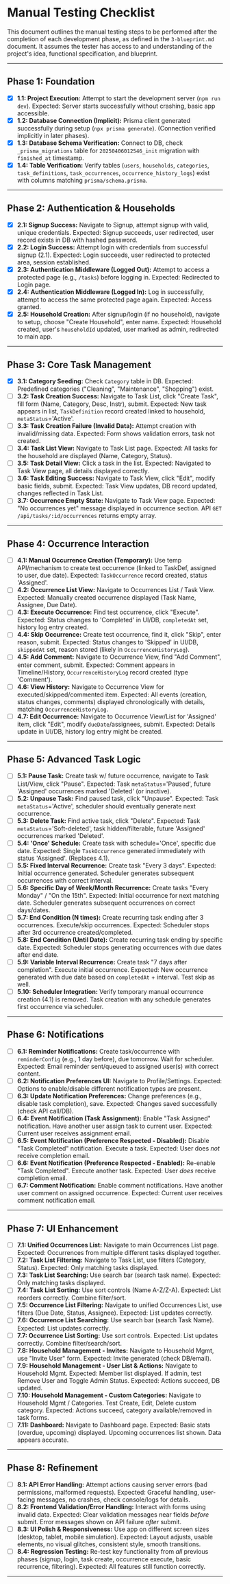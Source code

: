 # Manual Testing Checklist

This document outlines the manual testing steps to be performed after the completion of each development phase, as defined in the `3-blueprint.md` document. It assumes the tester has access to and understanding of the project's idea, functional specification, and blueprint.

---

## Phase 1: Foundation

- [x] **1.1: Project Execution:** Attempt to start the development server (`npm run dev`). Expected: Server starts successfully without crashing, basic app accessible.
- [x] **1.2: Database Connection (Implicit):** Prisma client generated successfully during setup (`npx prisma generate`). (Connection verified implicitly in later phases).
- [x] **1.3: Database Schema Verification:** Connect to DB, check `_prisma_migrations` table for `20250406012546_init` migration with `finished_at` timestamp.
- [x] **1.4: Table Verification:** Verify tables (`users`, `households`, `categories`, `task_definitions`, `task_occurrences`, `occurrence_history_logs`) exist with columns matching `prisma/schema.prisma`.

---

## Phase 2: Authentication & Households

- [x] **2.1: Signup Success:** Navigate to Signup, attempt signup with valid, unique credentials. Expected: Signup succeeds, user redirected, user record exists in DB with hashed password.
- [x] **2.2: Login Success:** Attempt login with credentials from successful signup (2.1). Expected: Login succeeds, user redirected to protected area, session established.
- [x] **2.3: Authentication Middleware (Logged Out):** Attempt to access a protected page (e.g., `/tasks`) before logging in. Expected: Redirected to Login page.
- [x] **2.4: Authentication Middleware (Logged In):** Log in successfully, attempt to access the same protected page again. Expected: Access granted.
- [x] **2.5: Household Creation:** After signup/login (if no household), navigate to setup, choose "Create Household", enter name. Expected: Household created, user's `householdId` updated, user marked as admin, redirected to main app.

---

## Phase 3: Core Task Management

- [x] **3.1: Category Seeding:** Check `Category` table in DB. Expected: Predefined categories ("Cleaning", "Maintenance", "Shopping") exist.
- [ ] **3.2: Task Creation Success:** Navigate to Task List, click "Create Task", fill form (Name, Category, Desc, Instr), submit. Expected: New task appears in list, `TaskDefinition` record created linked to household, `metaStatus`='Active'.
- [ ] **3.3: Task Creation Failure (Invalid Data):** Attempt creation with invalid/missing data. Expected: Form shows validation errors, task not created.
- [ ] **3.4: Task List View:** Navigate to Task List page. Expected: All tasks for the household are displayed (Name, Category, Status).
- [ ] **3.5: Task Detail View:** Click a task in the list. Expected: Navigated to Task View page, all details displayed correctly.
- [ ] **3.6: Task Editing Success:** Navigate to Task View, click "Edit", modify basic fields, submit. Expected: Task View updates, DB record updated, changes reflected in Task List.
- [ ] **3.7: Occurrence Empty State:** Navigate to Task View page. Expected: "No occurrences yet" message displayed in occurrence section. API `GET /api/tasks/:id/occurrences` returns empty array.

---

## Phase 4: Occurrence Interaction

- [ ] **4.1: Manual Occurrence Creation (Temporary):** Use temp API/mechanism to create test occurrence (linked to TaskDef, assigned to user, due date). Expected: `TaskOccurrence` record created, status 'Assigned'.
- [ ] **4.2: Occurrence List View:** Navigate to Occurrences List / Task View. Expected: Manually created occurrence displayed (Task Name, Assignee, Due Date).
- [ ] **4.3: Execute Occurrence:** Find test occurrence, click "Execute". Expected: Status changes to 'Completed' in UI/DB, `completedAt` set, history log entry created.
- [ ] **4.4: Skip Occurrence:** Create test occurrence, find it, click "Skip", enter reason, submit. Expected: Status changes to 'Skipped' in UI/DB, `skippedAt` set, reason stored (likely in `OccurrenceHistoryLog`).
- [ ] **4.5: Add Comment:** Navigate to Occurrence View, find "Add Comment", enter comment, submit. Expected: Comment appears in Timeline/History, `OccurrenceHistoryLog` record created (type 'Comment').
- [ ] **4.6: View History:** Navigate to Occurrence View for executed/skipped/commented item. Expected: All events (creation, status changes, comments) displayed chronologically with details, matching `OccurrenceHistoryLog`.
- [ ] **4.7: Edit Occurrence:** Navigate to Occurrence View/List for 'Assigned' item, click "Edit", modify `dueDate`/assignees, submit. Expected: Details update in UI/DB, history log entry might be created.

---

## Phase 5: Advanced Task Logic

- [ ] **5.1: Pause Task:** Create task w/ future occurrence, navigate to Task List/View, click "Pause". Expected: Task `metaStatus`='Paused', future 'Assigned' occurrences marked 'Deleted' (or inactive).
- [ ] **5.2: Unpause Task:** Find paused task, click "Unpause". Expected: Task `metaStatus`='Active', scheduler should eventually generate next occurrence.
- [ ] **5.3: Delete Task:** Find active task, click "Delete". Expected: Task `metaStatus`='Soft-deleted', task hidden/filterable, future 'Assigned' occurrences marked 'Deleted'.
- [ ] **5.4: 'Once' Schedule:** Create task with schedule='Once', specific due date. Expected: Single `TaskOccurrence` generated immediately with status 'Assigned'. (Replaces 4.1).
- [ ] **5.5: Fixed Interval Recurrence:** Create task "Every 3 days". Expected: Initial occurrence generated. Scheduler generates subsequent occurrences with correct interval.
- [ ] **5.6: Specific Day of Week/Month Recurrence:** Create tasks "Every Monday" / "On the 15th". Expected: Initial occurrence for next matching date. Scheduler generates subsequent occurrences on correct days/dates.
- [ ] **5.7: End Condition (N times):** Create recurring task ending after 3 occurrences. Execute/skip occurrences. Expected: Scheduler stops after 3rd occurrence created/completed.
- [ ] **5.8: End Condition (Until Date):** Create recurring task ending by specific date. Expected: Scheduler stops generating occurrences with due dates after end date.
- [ ] **5.9: Variable Interval Recurrence:** Create task "7 days after completion". Execute initial occurrence. Expected: New occurrence generated with due date based on `completedAt` + interval. Test skip as well.
- [ ] **5.10: Scheduler Integration:** Verify temporary manual occurrence creation (4.1) is removed. Task creation with any schedule generates first occurrence via scheduler.

---

## Phase 6: Notifications

- [ ] **6.1: Reminder Notifications:** Create task/occurrence with `reminderConfig` (e.g., 1 day before), due tomorrow. Wait for scheduler. Expected: Email reminder sent/queued to assigned user(s) with correct content.
- [ ] **6.2: Notification Preferences UI:** Navigate to Profile/Settings. Expected: Options to enable/disable different notification types are present.
- [ ] **6.3: Update Notification Preferences:** Change preferences (e.g., disable task completion), save. Expected: Changes saved successfully (check API call/DB).
- [ ] **6.4: Event Notification (Task Assignment):** Enable "Task Assigned" notification. Have another user assign task to current user. Expected: Current user receives assignment email.
- [ ] **6.5: Event Notification (Preference Respected - Disabled):** Disable "Task Completed" notification. Execute a task. Expected: User does _not_ receive completion email.
- [ ] **6.6: Event Notification (Preference Respected - Enabled):** Re-enable "Task Completed". Execute another task. Expected: User _does_ receive completion email.
- [ ] **6.7: Comment Notification:** Enable comment notifications. Have another user comment on assigned occurrence. Expected: Current user receives comment notification email.

---

## Phase 7: UI Enhancement

- [ ] **7.1: Unified Occurrences List:** Navigate to main Occurrences List page. Expected: Occurrences from multiple different tasks displayed together.
- [ ] **7.2: Task List Filtering:** Navigate to Task List, use filters (Category, Status). Expected: Only matching tasks displayed.
- [ ] **7.3: Task List Searching:** Use search bar (search task name). Expected: Only matching tasks displayed.
- [ ] **7.4: Task List Sorting:** Use sort controls (Name A-Z/Z-A). Expected: List reorders correctly. Combine filter/sort.
- [ ] **7.5: Occurrence List Filtering:** Navigate to unified Occurrences List, use filters (Due Date, Status, Assignee). Expected: List updates correctly.
- [ ] **7.6: Occurrence List Searching:** Use search bar (search Task Name). Expected: List updates correctly.
- [ ] **7.7: Occurrence List Sorting:** Use sort controls. Expected: List updates correctly. Combine filter/search/sort.
- [ ] **7.8: Household Management - Invites:** Navigate to Household Mgmt, use "Invite User" form. Expected: Invite generated (check DB/email).
- [ ] **7.9: Household Management - User List & Actions:** Navigate to Household Mgmt. Expected: Member list displayed. If admin, test Remove User and Toggle Admin Status. Expected: Actions succeed, DB updated.
- [ ] **7.10: Household Management - Custom Categories:** Navigate to Household Mgmt / Categories. Test Create, Edit, Delete custom category. Expected: Actions succeed, category available/removed in task forms.
- [ ] **7.11: Dashboard:** Navigate to Dashboard page. Expected: Basic stats (overdue, upcoming) displayed. Upcoming occurrences list shown. Data appears accurate.

---

## Phase 8: Refinement

- [ ] **8.1: API Error Handling:** Attempt actions causing server errors (bad permissions, malformed requests). Expected: Graceful handling, user-facing messages, no crashes, check console/logs for details.
- [ ] **8.2: Frontend Validation/Error Handling:** Interact with forms using invalid data. Expected: Clear validation messages near fields _before_ submit. Error messages shown on API failure _after_ submit.
- [ ] **8.3: UI Polish & Responsiveness:** Use app on different screen sizes (desktop, tablet, mobile simulation). Expected: Layout adjusts, usable elements, no visual glitches, consistent style, smooth transitions.
- [ ] **8.4: Regression Testing:** Re-test key functionality from _all_ previous phases (signup, login, task create, occurrence execute, basic recurrence, filtering). Expected: All features still function correctly.

---
